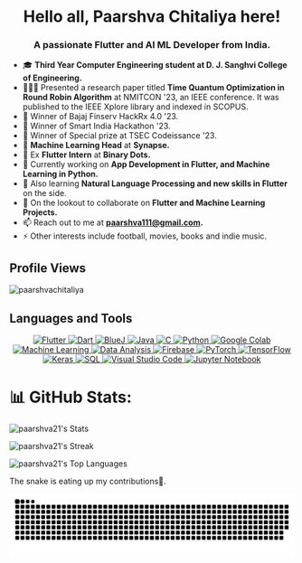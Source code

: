 <h1 align="center">Hello all, Paarshva Chitaliya here!</h1>
<h3 align="center">A passionate Flutter and AI ML Developer from India.</h3>

- 🎓 **Third Year Computer Engineering student at D. J. Sanghvi College of Engineering.**
- 🧑🏻‍🔬 Presented a research paper titled **Time Quantum Optimization in Round Robin Algorithm** at NMITCON '23, an IEEE conference. It was published to the IEEE Xplore library and indexed in SCOPUS.
- 🥇 Winner of Bajaj Finserv HackRx 4.0 '23.
- 🥇 Winner of Smart India Hackathon '23.
- 🥇 Winner of Special prize at TSEC Codeissance '23.
- 🚀 **Machine Learning Head** at **Synapse.**
- 💼 Ex **Flutter Intern** at **Binary Dots.**
- 🔭 Currently working on **App Development in Flutter, and Machine Learning in Python.**
- 🌱 Also learning **Natural Language Processing and new skills in Flutter** on the side. 
- 👯 On the lookout to collaborate on **Flutter and Machine Learning Projects.**
- 📫 Reach out to me at **paarshva111@gmail.com.**
- ⚡ Other interests include football, movies, books and indie music.

## Profile Views

<p>  <img src="https://komarev.com/ghpvc/?username=paarshva21&label=Profile%20views&color=0e75b6&style=flat"
    alt="paarshvachitaliya" /> 
</p>

## Languages and Tools

<div align="center">

 <!-- Flutter -->
  <a href="https://flutter.dev/">
    <img src="https://img.shields.io/badge/Flutter-02569B?style=for-the-badge&logo=flutter&logoColor=white" alt="Flutter">
  </a>
  
  <!-- Dart -->
  <a href="https://dart.dev/">
    <img src="https://img.shields.io/badge/Dart-0175C2?style=for-the-badge&logo=dart&logoColor=white" alt="Dart">
  </a>

  <!-- BlueJ -->
  <a href="https://www.bluej.org/">
    <img src="https://img.shields.io/badge/BlueJ-0000FF?style=for-the-badge&logo=bluej&logoColor=white" alt="BlueJ">
  </a>
  
  <!-- Java -->
  <a href="https://www.java.com/">
    <img src="https://img.shields.io/badge/Java-007396?style=for-the-badge&logo=java&logoColor=white" alt="Java">
  </a>
  
  <!-- C -->
  <a href="https://en.cppreference.com/w/c">
    <img src="https://img.shields.io/badge/C-00599C?style=for-the-badge&logo=c&logoColor=white" alt="C">
  </a>
  
  <!-- Python -->
  <a href="https://www.python.org/">
    <img src="https://img.shields.io/badge/Python-3776AB?style=for-the-badge&logo=python&logoColor=white" alt="Python">
  </a>
  
  <!-- Google Colab -->
  <a href="https://colab.research.google.com/">
    <img src="https://img.shields.io/badge/Google%20Colab-F9AB00?style=for-the-badge&logo=googlecolab&logoColor=white" alt="Google Colab">
  </a>
  
  <!-- Machine Learning -->
  <a href="https://machinelearningmastery.com/">
    <img src="https://img.shields.io/badge/Machine%20Learning-FF6F00?style=for-the-badge&logo=machinelearningmastery&logoColor=white" alt="Machine Learning">
  </a>
  
  <!-- Data Analysis -->
  <a href="https://pandas.pydata.org/">
    <img src="https://img.shields.io/badge/Data%20Analysis-2ECC71?style=for-the-badge&logo=pandas&logoColor=white" alt="Data Analysis">
  </a>
  
  <!-- Firebase -->
  <a href="https://firebase.google.com/">
    <img src="https://img.shields.io/badge/Firebase-FFCA28?style=for-the-badge&logo=firebase&logoColor=white" alt="Firebase">
  </a>
  
  
  <!-- PyTorch -->
  <a href="https://pytorch.org/">
    <img src="https://img.shields.io/badge/PyTorch-EE4C2C?style=for-the-badge&logo=pytorch&logoColor=white" alt="PyTorch">
  </a>
  
  <!-- TensorFlow -->
  <a href="https://www.tensorflow.org/">
    <img src="https://img.shields.io/badge/TensorFlow-FF6F00?style=for-the-badge&logo=tensorflow&logoColor=white" alt="TensorFlow">
  </a>
  
  <!-- Keras -->
  <a href="https://keras.io/">
    <img src="https://img.shields.io/badge/Keras-D00000?style=for-the-badge&logo=keras&logoColor=white" alt="Keras">
  </a>

  <!-- SQL -->
  <a href="https://www.sql.org/">
    <img src="https://img.shields.io/badge/SQL-003B57?style=for-the-badge&logo=sql&logoColor=white" alt="SQL">
  </a>
  
  <!-- Visual Studio Code -->
  <a href="https://code.visualstudio.com/">
    <img src="https://img.shields.io/badge/VS%20Code-007ACC?style=for-the-badge&logo=visualstudiocode&logoColor=white" alt="Visual Studio Code">
  </a>
  
  <!-- Jupyter Notebook -->
  <a href="https://jupyter.org/">
    <img src="https://img.shields.io/badge/Jupyter%20Notebook-F37626?style=for-the-badge&logo=jupyter&logoColor=white" alt="Jupyter Notebook">
  </a>

</div>

# 📊 GitHub Stats:
![paarshva21's Stats](https://github-readme-stats.vercel.app/api?username=paarshva21&theme=vue-dark&show_icons=true&hide_border=true&count_private=true)

![paarshva21's Streak](https://github-readme-streak-stats.herokuapp.com/?user=paarshva21&theme=vue-dark&hide_border=true)

![paarshva21's Top Languages](https://github-readme-stats.vercel.app/api/top-langs/?username=paarshva21&theme=vue-dark&show_icons=true&hide_border=true&layout=compact)



The snake is eating up my contributions🐍.
<p align="center">
  <img  src="https://raw.githubusercontent.com/Elanza-48/Elanza-48/main/resources/img/github-contribution-grid-snake.svg"
    alt="example" />
</p>
<br>

<p align="left"> <a href="https://twitter.com/" target="blank"><img
      src="https://img.shields.io/twitter/follow/?logo=twitter&style=for-the-badge&theme=nightowl" alt="" /></a> </p>

